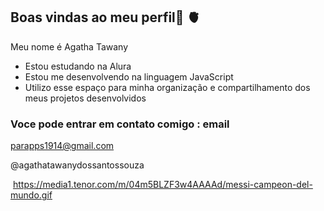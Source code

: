 ## Boas vindas ao meu perfil👋 🫀

Meu nome é Agatha Tawany

- Estou estudando na Alura
- Estou me desenvolvendo na linguagem JavaScript
- Utilizo esse espaço para minha organização e compartilhamento dos meus projetos desenvolvidos

### Voce pode entrar em contato comigo : email

parapps1914@gmail.com

@agathatawanydossantossouza

![]()
https://media1.tenor.com/m/04m5BLZF3w4AAAAd/messi-campeon-del-mundo.gif
